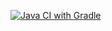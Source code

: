[![Java CI with Gradle](https://github.com/Alekir08/AT5Patterns/actions/workflows/gradle.yml/badge.svg)](https://github.com/Alekir08/AT5Patterns/actions/workflows/gradle.yml)
